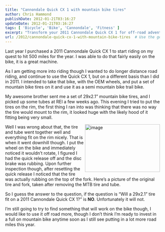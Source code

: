 ```yaml
---
title: "Cannondale Quick CX 1 with mountain bike tires"
author: Chris Hammond
publishDate: 2012-01-21T03:16:27
updateDate: 2012-01-21T03:16:27
tags: [ 'Bicycle', 'Bike', 'Cannondale', 'Fitness' ]
excerpt: "Transform your 2011 Cannondale Quick CX 1 for off-road adventures? Our trials show a 29x2.1 inch tire won't fit. Discover alternatives for versatile riding."
url: /2012/cannondale-quick-cx-1-with-mountain-bike-tires  # Use the generated URL with year
---
```


Last year I purchased a 2011 Cannondale Quick CX 1 to start riding on my quest to hit 500 miles for the year. I was able to do that fairly easily on the bike, it is a great machine.
  
As I am getting more into riding though I wanted to do longer distance road riding, and continue to use the Quick CX 1, but on a different basis than I did in 2011. I intended to take that bike, with the OEM wheels, and put a set of mountain bike tires on it and use it as a semi mountain bike trail bike.
  
My awesome brother sent me a set of 29x2.1” mountain bike tires, and I picked up some tubes at REI a few weeks ago. This evening I tried to put the tires on the rim, the first thing I ran into was thinking that there was no way the tire would mount to the rim, it looked huge with the likely hood of it fitting being very small.
  
<a href="/assets/images/PublishThumbnails//windows-live-writer/ee36829815c8_14607/image_2.png"><img style="background-image: none; border-right-width: 0px; padding-left: 0px; padding-right: 0px; display: inline; float: right; border-top-width: 0px; border-bottom-width: 0px; border-left-width: 0px; padding-top: 0px" title="image" border="0" alt="image" align="right" src="/assets/images/PublishThumbnails//Windows-Live-Writer/ee36829815c8_14607/image_thumb.png" width="244" height="155" /></a>Well I was wrong about that, the tire and tube went together well and everything fit on the rim nicely. That is when it went downhill though. I put the wheel on the bike and immediately noticed it wouldn’t rotate, I figured I had the quick release off and the disc brake was rubbing. Upon further inspection though, after resetting the quick release I noticed that the tire was actually rubbing on the top of the fork. Here’s a picture of the original tire and fork, taken after removing the MTB tire and tube.
  
So I guess the answer to the question, if the question is “Will a 29x2.1” tire fit on a 2011 Cannondale Quick CX 1?” is <strong>NO</strong>. Unfortunately it will not.
  
I’m still going to try to find something that will work on the bike though, I would like to use it off road more, though I don’t think I’m ready to invest in a full on mountain bike anytime soon as I still see putting in a lot more road miles this year.


